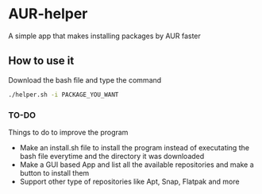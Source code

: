 # AUR-helper
A simple app that makes installing packages by AUR faster
## How to use it
Download the bash file and type the command
```bash
./helper.sh -i PACKAGE_YOU_WANT
```
### TO-DO
Things to do to improve the program
- Make an install.sh file to install the program instead of executating the bash file everytime and the directory it was downloaded
- Make a GUI based App and list all the available repositories and make a button to install them
- Support other type of repositories like Apt, Snap, Flatpak and more
